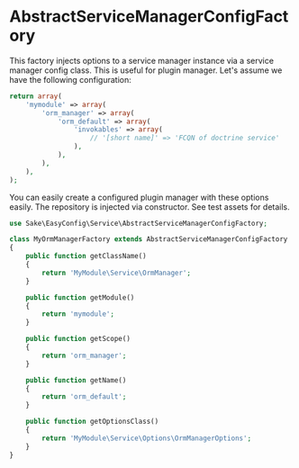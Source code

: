 # AbstractServiceManagerConfigFactory
This factory injects options to a service manager instance via a service manager config class. This is useful for plugin manager.
Let's assume we have the following configuration:

```php
return array(
    'mymodule' => array(
        'orm_manager' => array(
            'orm_default' => array(
                'invokables' => array(
                    // '[short name]' => 'FCQN of doctrine service'
                ),
            ),
        ),
    ),
);
```
You can easily create a configured plugin manager with these options easily. The repository is injected via constructor. See test assets for details.

```php
use Sake\EasyConfig\Service\AbstractServiceManagerConfigFactory;

class MyOrmManagerFactory extends AbstractServiceManagerConfigFactory
{
    public function getClassName()
    {
        return 'MyModule\Service\OrmManager';
    }

    public function getModule()
    {
        return 'mymodule';
    }

    public function getScope()
    {
        return 'orm_manager';
    }

    public function getName()
    {
        return 'orm_default';
    }

    public function getOptionsClass()
    {
        return 'MyModule\Service\Options\OrmManagerOptions';
    }
}
```
